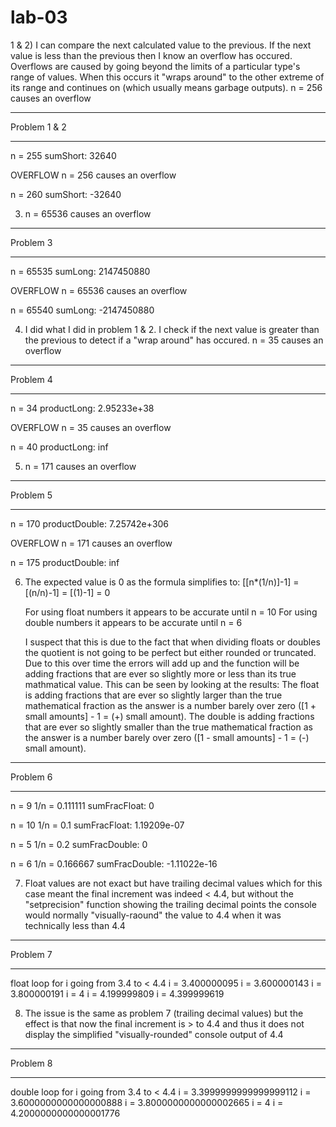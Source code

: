 # lab-03

1 & 2)	I can compare the next calculated value to the previous.
		If the next value is less than the previous then I know an overflow has occured.
		Overflows are caused by going beyond the limits of a particular type's range of values.
		When this occurs it "wraps around" to the other extreme of its range and continues on (which usually means garbage outputs).
		n = 256 causes an overflow
______________________________
Problem 1 & 2
______________________________
  n =        255
  sumShort:  32640

  OVERFLOW
  n = 256 causes an overflow

  n =        260
  sumShort:  -32640

  
3) n = 65536 causes an overflow
______________________________
Problem 3
______________________________
  n =        65535
  sumLong:   2147450880

  OVERFLOW
  n = 65536 causes an overflow

  n =        65540
  sumLong:   -2147450880


4) 	I did what I did in problem 1 & 2.
	I check if the next value is greater than the previous to detect if a "wrap around" has occured.
	n = 35 causes an overflow
______________________________
Problem 4
______________________________
  n =      34
  productLong: 2.95233e+38

  OVERFLOW
  n = 35 causes an overflow

  n =      40
  productLong: inf

  
5)	n = 171 causes an overflow 
______________________________
Problem 5
______________________________
  n =            170
  productDouble: 7.25742e+306

  OVERFLOW
  n = 171 causes an overflow

  n =            175
  productDouble: inf


6)	The expected value is 0 as the formula simplifies to:
	[[n*(1/n)]-1] = [(n/n)-1] = [(1)-1] = 0
	
	For using float numbers it appears to be accurate until n = 10
	For using double numbers it appears to be accurate until n = 6
	
	I suspect that this is due to the fact that when dividing floats or doubles the quotient is not going to be perfect but either rounded or truncated.
	Due to this over time the errors will add up and the function will be adding fractions that are ever so slightly more or less than its true mathmatical value.
	This can be seen by looking at the results:
		The float is adding fractions that are ever so slightly larger than the true mathematical fraction as the answer is a number barely over zero ([1 + small amounts] - 1 = (+) small amount).
		The double is adding fractions that are ever so slightly smaller than the true mathematical fraction as the answer is a number barely over zero ([1 - small amounts] - 1 = (-) small amount).

______________________________
Problem 6
______________________________
  n =           9
  1/n =         0.111111
  sumFracFloat: 0

  n =           10
  1/n =         0.1
  sumFracFloat: 1.19209e-07

  n =            5
  1/n =          0.2
  sumFracDouble: 0

  n =            6
  1/n =          0.166667
  sumFracDouble: -1.11022e-16


7)	Float values are not exact but have trailing decimal values which for this case meant the final increment was indeed < 4.4, but without the "setprecision" function showing the trailing decimal points the console would normally "visually-raound" the value to 4.4 when it was technically less than 4.4

______________________________
Problem 7
______________________________
float loop for i going from 3.4 to < 4.4
i = 3.400000095
i = 3.600000143
i = 3.800000191
i = 4
i = 4.199999809
i = 4.399999619


8)	The issue is the same as problem 7 (trailing decimal values) but the effect is that now the final increment is > to 4.4 and thus it does not display the simplified "visually-rounded" console output of 4.4
______________________________
Problem 8
______________________________
double loop for i going from 3.4 to < 4.4
i = 3.3999999999999999112
i = 3.6000000000000000888
i = 3.8000000000000002665
i = 4
i = 4.2000000000000001776

